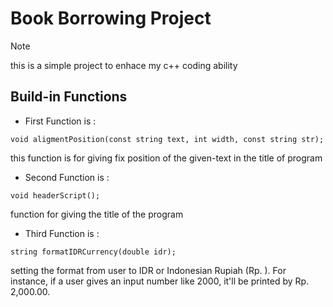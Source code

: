 # Book Borrowing Project
> [!NOTE]
> this is a simple project to enhace my c++ coding ability

## Build-in Functions
- First Function is :
```
void aligmentPosition(const string text, int width, const string str);
```
this function is for giving fix position of the given-text in the title of program

- Second Function is :
```
void headerScript();
```
function for giving the title of the program

- Third Function is :
```
string formatIDRCurrency(double idr);
```
setting the format from user to IDR or Indonesian Rupiah (Rp. ). For instance, if a user gives an input number like 2000, it'll be printed by Rp. 2,000.00. 